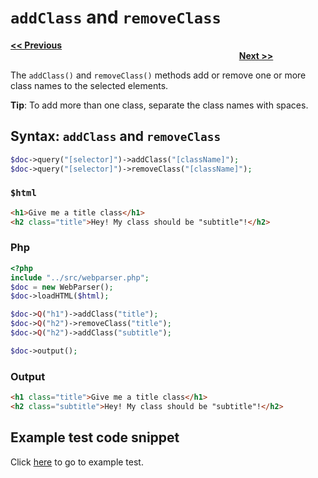 # `addClass` and `removeClass`

<a href="wrap-and-unwrap.md"><b><< Previous</b></a>
&emsp;&emsp;&emsp;&emsp;&emsp;&emsp;&emsp;
&emsp;&emsp;&emsp;&emsp;&emsp;&emsp;&emsp;
&emsp;&emsp;&emsp;&emsp;&emsp;&emsp;&emsp;
&emsp;&emsp;&emsp;&emsp;&emsp;&emsp;&emsp;
&emsp;&emsp;&emsp;&emsp;&emsp;&emsp;&emsp;
&emsp;&emsp;&emsp;&emsp;&emsp;&emsp;&emsp;
&emsp;&emsp;&emsp;&emsp;&emsp;&emsp;&emsp;
&emsp;&emsp;&emsp;&emsp;
<a href="attr-and-removeattr.md"><b>Next >></b></a>

The `addClass()` and `removeClass()` methods add or remove one or more class names to the selected elements.

**Tip**: To add more than one class, separate the class names with spaces.

## Syntax: `addClass` and `removeClass`

```php
$doc->query("[selector]")->addClass("[className]");
$doc->query("[selector]")->removeClass("[className]");
```
### `$html` 

```html
<h1>Give me a title class</h1>
<h2 class="title">Hey! My class should be "subtitle"!</h2>
```

### Php

```php
<?php
include "../src/webparser.php";
$doc = new WebParser();
$doc->loadHTML($html);

$doc->Q("h1")->addClass("title");
$doc->Q("h2")->removeClass("title");
$doc->Q("h2")->addClass("subtitle");

$doc->output();
```

### Output

```html
<h1 class="title">Give me a title class</h1>
<h2 class="subtitle">Hey! My class should be "subtitle"!</h2>
```

## Example test code snippet

Click [here](../examples/example_addclass_removeclass.php) to go to example test.
